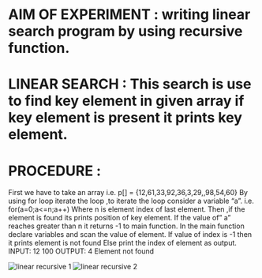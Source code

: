 
# AIM OF EXPERIMENT : writing linear search program by using recursive function.
# LINEAR SEARCH  :  This search is use to find key element in given array  if key element is present it prints key element.
# PROCEDURE  : 
First we have to take an array i.e. p[] = {12,61,33,92,36,3,29,,98,54,60}
By using for loop iterate the loop ,to iterate the loop consider a variable “a”. i.e. for(a=0;a<=n;a++)
Where n is element index of last element.
Then ,if the element is found its prints position of key element.
If the value  of” a”  reaches greater than n it returns -1 to main function.
In the main function declare variables and scan the value of element.
If value of index is -1 then it prints element is not found
Else  print the index of element as output.
INPUT:
            12
              100
OUTPUT:
                 4
                 Element not found
                 
                 
                 
![linear recursive 1](https://user-images.githubusercontent.com/69640871/90316533-6b573600-df40-11ea-81ed-514cbcac70dc.png)
![linear recursive 2](https://user-images.githubusercontent.com/69640871/90316543-7f9b3300-df40-11ea-9ca5-20068a79225b.png)

